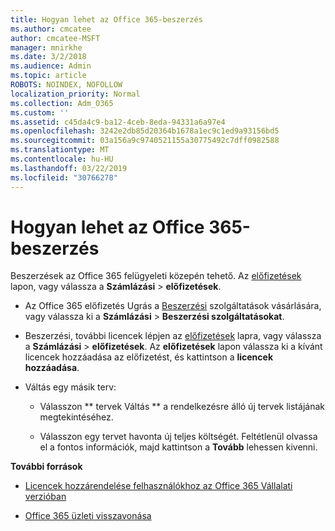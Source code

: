 ```yaml
---
title: Hogyan lehet az Office 365-beszerzés
ms.author: cmcatee
author: cmcatee-MSFT
manager: mnirkhe
ms.date: 3/2/2018
ms.audience: Admin
ms.topic: article
ROBOTS: NOINDEX, NOFOLLOW
localization_priority: Normal
ms.collection: Adm_O365
ms.custom: ''
ms.assetid: c45da4c9-ba12-4ceb-8eda-94331a6a97e4
ms.openlocfilehash: 3242e2db85d20364b1678a1ec9c1ed9a93156bd5
ms.sourcegitcommit: 03a156a9c9740521155a30775492c7dff0982588
ms.translationtype: MT
ms.contentlocale: hu-HU
ms.lasthandoff: 03/22/2019
ms.locfileid: "30766278"
---
```

# <a name="how-to-make-an-office-365-purchase"></a>Hogyan lehet az Office 365-beszerzés

Beszerzések az Office 365 felügyeleti közepén tehető. Az [előfizetések](https://go.microsoft.com/fwlink/p/?linkid=842054) lapon, vagy válassza a **Számlázási** \> **előfizetések**.
  
- Az Office 365 előfizetés Ugrás a [Beszerzési](https://go.microsoft.com/fwlink/p/?linkid=868433) szolgáltatások vásárlására, vagy válassza ki a **Számlázási** \> **Beszerzési szolgáltatásokat**.
    
- Beszerzési, további licencek lépjen az [előfizetések](https://go.microsoft.com/fwlink/p/?linkid=842054) lapra, vagy válassza a **Számlázási** \> **előfizetések**. Az **előfizetések** lapon válassza ki a kívánt licencek hozzáadása az előfizetést, és kattintson a **licencek hozzáadása**.
    
- Váltás egy másik terv:
    
  - Válasszon ** tervek Váltás ** a rendelkezésre álló új tervek listájának megtekintéséhez. 
    
  - Válasszon egy tervet havonta új teljes költségét. Feltétlenül olvassa el a fontos információk, majd kattintson a **Tovább** lehessen kivenni. 
    
 **További források**
  
- [Licencek hozzárendelése felhasználókhoz az Office 365 Vállalati verzióban](https://support.office.com/article/997596b5-4173-4627-b915-36abac6786dc)
    
- [Office 365 üzleti visszavonása](https://support.office.com/article/b1bc0bef-4608-4601-813a-cdd9f746709a)
    

